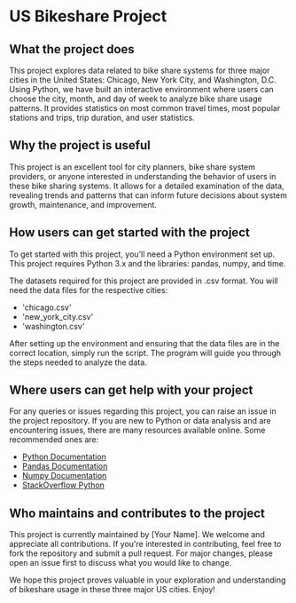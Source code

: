 # US Bikeshare Project

## What the project does
This project explores data related to bike share systems for three major cities in the United States: Chicago, New York City, and Washington, D.C. Using Python, we have built an interactive environment where users can choose the city, month, and day of week to analyze bike share usage patterns. It provides statistics on most common travel times, most popular stations and trips, trip duration, and user statistics.

## Why the project is useful
This project is an excellent tool for city planners, bike share system providers, or anyone interested in understanding the behavior of users in these bike sharing systems. It allows for a detailed examination of the data, revealing trends and patterns that can inform future decisions about system growth, maintenance, and improvement.

## How users can get started with the project
To get started with this project, you'll need a Python environment set up. This project requires Python 3.x and the libraries: pandas, numpy, and time.

The datasets required for this project are provided in .csv format. You will need the data files for the respective cities:

- 'chicago.csv'
- 'new_york_city.csv'
- 'washington.csv'

After setting up the environment and ensuring that the data files are in the correct location, simply run the script. The program will guide you through the steps needed to analyze the data.

## Where users can get help with your project
For any queries or issues regarding this project, you can raise an issue in the project repository. If you are new to Python or data analysis and are encountering issues, there are many resources available online. Some recommended ones are:

- [Python Documentation](https://docs.python.org/3/)
- [Pandas Documentation](https://pandas.pydata.org/docs/)
- [Numpy Documentation](https://numpy.org/doc/stable/)
- [StackOverflow Python](https://stackoverflow.com/questions/tagged/python)

## Who maintains and contributes to the project
This project is currently maintained by [Your Name]. We welcome and appreciate all contributions. If you're interested in contributing, feel free to fork the repository and submit a pull request. For major changes, please open an issue first to discuss what you would like to change.

We hope this project proves valuable in your exploration and understanding of bikeshare usage in these three major US cities. Enjoy!